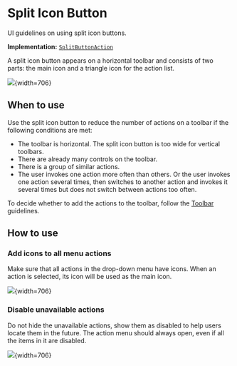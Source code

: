 <!-- Copyright 2000-2024 JetBrains s.r.o. and contributors. Use of this source code is governed by the Apache 2.0 license. -->

# Split Icon Button

<link-summary>UI guidelines on using split icon buttons.</link-summary>

<tldr>

**Implementation:** [`SplitButtonAction`](%gh-ic%/platform/platform-impl/src/com/intellij/openapi/actionSystem/SplitButtonAction.java)

</tldr>

A split icon button appears on a horizontal toolbar and consists of two parts: the main icon and a triangle icon for the action list.

![](split_icon_button.png){width=706}

## When to use

Use the split icon button to reduce the number of actions on a toolbar if the following conditions are met:
* The toolbar is horizontal. The split icon button is too wide for vertical toolbars.
* There are already many controls on the toolbar.
* There is a group of similar actions.
* The user invokes one action more often than others. Or the user invokes one action several times, then switches to another action and invokes it several times but does not switch between actions too often.

<note>To decide whether to add the actions to the toolbar, follow the <a href="toolbar.md#what-items-to-add-on-toolbar">Toolbar</a> guidelines.</note>

## How to use

### Add icons to all menu actions
Make sure that all actions in the drop-down menu have icons. When an action is selected, its icon will be used as the main icon.

![](split_icon_button_main_action_icon.png){width=706}

### Disable unavailable actions
Do not hide the unavailable actions, show them as disabled to help users locate them in the future. The action menu should always open, even if all the items in it are disabled.

![](split_icon_button_disabled_item.png){width=706}

